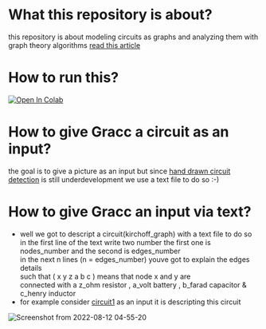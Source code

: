 # What this repository is about?
this repository is about modeling circuits as graphs and
analyzing them with graph theory algorithms
<a href=http://diposit.ub.edu/dspace/bitstream/2445/170548/1/170548.pdf>read this article</a>

# How to run this?
[![Open In Colab](https://colab.research.google.com/assets/colab-badge.svg)](https://colab.research.google.com/github/Mehrdadghassabi/Gracc/blob/master/Source/GRacC.ipynb)

# How to give Gracc a circuit as an input?
the goal is to give a picture as an input but since <a href=https://github.com/estineali/Hand-Drawn-Circuits>
hand drawn circuit detection</a> is still underdevelopment we use a text file to do so :-)

# How to give Gracc an input via text?
- well we got to descript a circuit(kirchoff_graph) with a text file to do so </br>
in the first line of the text write two number the first one is nodes_number and the second is edges_number </br>
in the next n lines (n = edges_number) youve got to explain the edges details </br>
such that ( x y z a b c ) means that node x and y are </br>
connected with a z_ohm resistor , a_volt battery , b_farad capacitor & c_henry inductor
- for example consider <a href=https://github.com/Mehrdadghassabi/Gracc/blob/master/Source/circuits/circuit1.txt>
circuit1</a> as an input
it is descripting this circuit

![Screenshot from 2022-08-12 04-55-20](https://user-images.githubusercontent.com/53050138/184503563-00484e0f-4007-424e-aec8-2a28b114a8c6.png)
